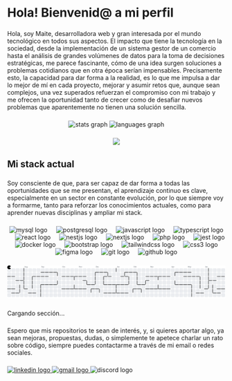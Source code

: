 <h1 align="left">Hola! Bienvenid@ a mi perfil</h1>

###

<p align="left">Hola, soy Maite, desarrolladora web y gran interesada por el mundo tecnológico en todos sus aspectos. El impacto que tiene la tecnología en la sociedad, desde la implementación de un sistema gestor de un comercio hasta el análisis de grandes volúmenes de datos para la toma de decisiones estratégicas, me parece fascinante, cómo de una idea surgen soluciones a problemas cotidianos que en otra época serían impensables. Precisamente esto, la capacidad para dar forma a la realidad, es lo que me impulsa a dar lo mejor de mí en cada proyecto, mejorar y asumir retos que, aunque sean complejos, una vez superados refuerzan el compromiso con mi trabajo y me ofrecen la oportunidad tanto de crecer como de desafiar nuevos problemas que aparentemente no tienen una solución sencilla.</p>

###

<div align="center">
  <img src="https://github-readme-stats.vercel.app/api?username=maigcorrea&hide_title=false&hide_rank=false&show_icons=true&include_all_commits=true&count_private=true&disable_animations=false&theme=dracula&locale=en&hide_border=false&order=1" height="150" alt="stats graph"  />
  <img src="https://github-readme-stats.vercel.app/api/top-langs?username=maigcorrea&locale=en&hide_title=false&layout=compact&card_width=320&langs_count=5&theme=dracula&hide_border=false&order=2" height="150" alt="languages graph"  />
</div>

###

<div align="center">
   <img height="400" src="https://i.pinimg.com/736x/5e/9b/e3/5e9be312d504d4c33ed231c498f20f9d.jpg"  />
</div>

###

<h2 align="left">Mi stack actual</h2>

###

<p align="left">Soy consciente de que, para ser capaz de dar forma a todas las oportunidades que se me presentan, el aprendizaje continuo es clave, especialmente en un sector en constante evolución, por lo que siempre voy a formarme, tanto para reforzar los conocimientos actuales, como para aprender nuevas disciplinas y ampliar mi stack.</p>

###

<div align="center">
  <img src="https://cdn.jsdelivr.net/gh/devicons/devicon/icons/mysql/mysql-original.svg" height="40" alt="mysql logo" />
  <span style="display:inline-block; width:12px;"></span>
  <img src="https://cdn.jsdelivr.net/gh/devicons/devicon/icons/postgresql/postgresql-original.svg" height="40" alt="postgresql logo" />
  <span style="display:inline-block; width:12px;"></span>
  <img src="https://cdn.jsdelivr.net/gh/devicons/devicon/icons/javascript/javascript-original.svg" height="40" alt="javascript logo" />
  <span style="display:inline-block; width:12px;"></span>
  <img src="https://cdn.jsdelivr.net/gh/devicons/devicon/icons/typescript/typescript-original.svg" height="40" alt="typescript logo" />
  <span style="display:inline-block; width:12px;"></span>
  <img src="https://cdn.jsdelivr.net/gh/devicons/devicon/icons/react/react-original.svg" height="40" alt="react logo" />
  <span style="display:inline-block; width:12px;"></span>
  <img src="https://cdn.jsdelivr.net/gh/devicons/devicon/icons/nestjs/nestjs-original.svg" height="40" alt="nestjs logo" />
  <span style="display:inline-block; width:12px;"></span>
  <img src="https://cdn.jsdelivr.net/gh/devicons/devicon/icons/nextjs/nextjs-original.svg" height="40" alt="nextjs logo" />
  <span style="display:inline-block; width:12px;"></span>
  <img src="https://cdn.simpleicons.org/php/777BB4" height="40" alt="php logo" />
  <span style="display:inline-block; width:12px;"></span>
  <img src="https://cdn.jsdelivr.net/gh/devicons/devicon/icons/jest/jest-plain.svg" height="40" alt="jest logo" />
  <span style="display:inline-block; width:12px;"></span>
  <img src="https://skillicons.dev/icons?i=docker" height="40" alt="docker logo" />
  <span style="display:inline-block; width:12px;"></span>
  <img src="https://cdn.jsdelivr.net/gh/devicons/devicon/icons/bootstrap/bootstrap-original.svg" height="40" alt="bootstrap logo" />
  <span style="display:inline-block; width:12px;"></span>
  <img src="https://skillicons.dev/icons?i=tailwind" height="40" alt="tailwindcss logo" />
  <span style="display:inline-block; width:12px;"></span>
  <img src="https://cdn.jsdelivr.net/gh/devicons/devicon/icons/css3/css3-original.svg" height="40" alt="css3 logo" />
  <span style="display:inline-block; width:12px;"></span>
  <img src="https://cdn.jsdelivr.net/gh/devicons/devicon/icons/figma/figma-original.svg" height="40" alt="figma logo" />
  <span style="display:inline-block; width:12px;"></span>
  <img src="https://cdn.jsdelivr.net/gh/devicons/devicon/icons/git/git-original.svg" height="40" alt="git logo" />
  <span style="display:inline-block; width:12px;"></span>
  <img src="https://cdn.jsdelivr.net/gh/devicons/devicon/icons/github/github-original.svg" height="40" alt="github logo" />
</div>

###

<picture>
  <source media="(prefers-color-scheme: dark)" srcset="https://raw.githubusercontent.com/maigcorrea/maigcorrea/output/pacman-contribution-graph-dark.svg">
  <source media="(prefers-color-scheme: light)" srcset="https://raw.githubusercontent.com/maigcorrea/maigcorrea/output/pacman-contribution-graph.svg">
  <img alt="pacman contribution graph" src="https://raw.githubusercontent.com/maigcorrea/maigcorrea/output/pacman-contribution-graph.svg">
</picture>

###

<p align="left">Cargando sección...</p>

###

<p align="left">Espero que mis repositorios te sean de interés, y, si quieres aportar algo, ya sean mejoras, propuestas, dudas, o simplemente te apetece charlar un rato sobre código, siempre puedes contactarme a través de mi email o redes sociales.</p>

###

<div align="left">
  <a href="https://www.linkedin.com/in/ana-maite-garc%C3%ADa-correa-012930208/" target="_blank">
    <img src="https://raw.githubusercontent.com/maurodesouza/profile-readme-generator/master/src/assets/icons/social/linkedin/default.svg" width="52" height="40" alt="linkedin logo"  />
  </a>
  <a href="https://mail.google.com/mail/?view=cm&fs=1&to=anamaitegarciacorrea@gmail.com" target="_blank">
    <img src="https://raw.githubusercontent.com/maurodesouza/profile-readme-generator/master/src/assets/icons/social/gmail/default.svg" width="52" height="40" alt="gmail logo"  />
  </a>
  <img src="https://raw.githubusercontent.com/maurodesouza/profile-readme-generator/master/src/assets/icons/social/discord/default.svg" width="52" height="40" alt="discord logo"  />
</div>

###
